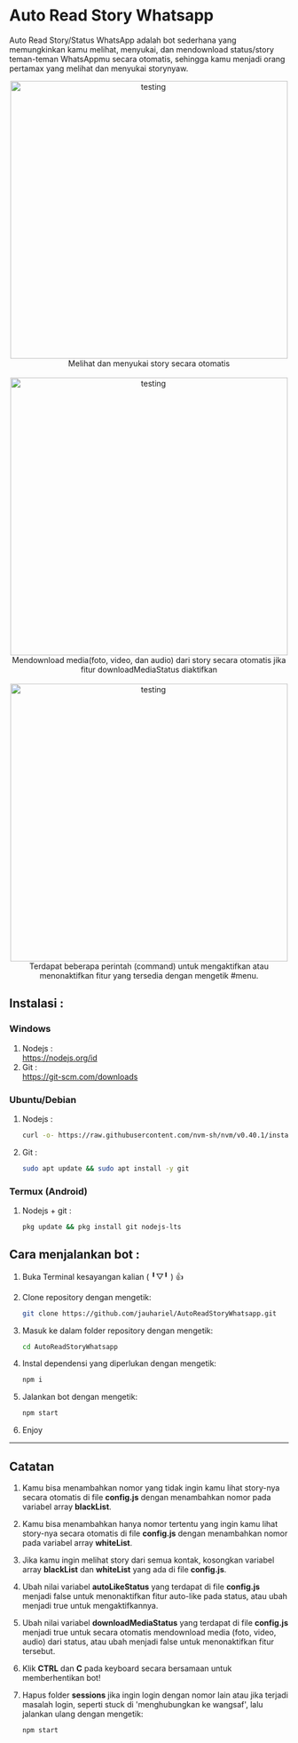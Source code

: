 # Auto Read Story Whatsapp
Auto Read Story/Status WhatsApp adalah bot sederhana yang memungkinkan kamu melihat, menyukai, dan mendownload status/story teman-teman WhatsAppmu secara otomatis, sehingga kamu menjadi orang pertamax yang melihat dan menyukai storynyaw.

<div align="center">
  <img src="testing.jpg" alt="testing" width="500">
  <div>Melihat dan menyukai story secara otomatis</div>
  <br>
  <img src="testing2.jpeg" alt="testing" width="500">
  <div>Mendownload media(foto, video, dan audio) dari story secara otomatis jika fitur downloadMediaStatus diaktifkan</div>
  <br>
  <img src="testing3.jpeg" alt="testing" width="500">
  <div>Terdapat beberapa perintah (command) untuk mengaktifkan atau menonaktifkan fitur yang tersedia dengan mengetik #menu.</div>
</div>

## Instalasi :
### Windows
1. Nodejs :<br>
   https://nodejs.org/id
2. Git    :<br>
   https://git-scm.com/downloads
### Ubuntu/Debian
1. Nodejs :
   ```bash
   curl -o- https://raw.githubusercontent.com/nvm-sh/nvm/v0.40.1/install.sh | bash && nvm install 22
   ```
   
2. Git :
   ```bash
   sudo apt update && sudo apt install -y git
   ```
   
### Termux (Android)
1. Nodejs + git :
   ```bash
   pkg update && pkg install git nodejs-lts
   ```

## Cara menjalankan bot :
1. Buka Terminal kesayangan kalian (⁠ ⁠╹⁠▽⁠╹⁠ ⁠) 👍
   
2. Clone repository dengan mengetik:
   ```bash
   git clone https://github.com/jauhariel/AutoReadStoryWhatsapp.git
   ```
3. Masuk ke dalam folder repository dengan mengetik:
   ```bash
   cd AutoReadStoryWhatsapp
   ```
4. Instal dependensi yang diperlukan dengan mengetik:
   ```bash
   npm i
   ```
5. Jalankan bot dengan mengetik:
   ```bash
   npm start
   ```
6. Enjoy
<hr>

## Catatan
1. Kamu bisa menambahkan nomor yang tidak ingin kamu lihat story-nya secara otomatis di file <strong>config.js</strong> dengan menambahkan nomor pada variabel array <strong>blackList</strong>.
   
2. Kamu bisa menambahkan hanya nomor tertentu yang ingin kamu lihat story-nya secara otomatis di file <strong>config.js</strong> dengan menambahkan nomor pada variabel array <strong>whiteList</strong>.
   
3. Jika kamu ingin melihat story dari semua kontak, kosongkan variabel array <strong>blackList</strong> dan <strong>whiteList</strong> yang ada di file <strong>config.js</strong>.

4. Ubah nilai variabel <strong>autoLikeStatus</strong> yang terdapat di file <strong>config.js</strong> menjadi false untuk menonaktifkan fitur auto-like pada status, atau ubah menjadi true untuk mengaktifkannya.

5. Ubah nilai variabel <strong>downloadMediaStatus</strong> yang terdapat di file <strong>config.js</strong> menjadi true untuk secara otomatis mendownload media (foto, video, audio) dari status, atau ubah menjadi false untuk menonaktifkan fitur tersebut.

6. Klik <strong>CTRL</strong> dan <strong>C</strong> pada keyboard secara bersamaan untuk memberhentikan bot!
   
7. Hapus folder <strong>sessions</strong> jika ingin login dengan nomor lain atau jika terjadi masalah login, seperti stuck di 'menghubungkan ke wangsaf', lalu jalankan ulang dengan mengetik:
   ```bash
   npm start
   ```
